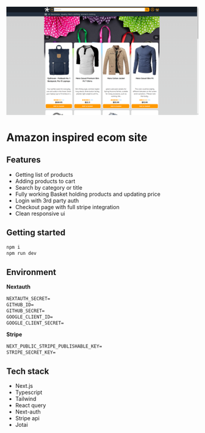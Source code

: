 ![Image Alt Text](public/thumbs/estore.png)

# Amazon inspired ecom site

## Features

-   Getting list of products
-   Adding products to cart
-   Search by category or title
-   Fully working Basket holding products and updating price
-   Login with 3rd party auth
-   Checkout page with full stripe integration
-   Clean responsive ui

## Getting started

```
npm i
npm run dev
```

## Environment

**Nextauth**

```
NEXTAUTH_SECRET=
GITHUB_ID=
GITHUB_SECRET=
GOOGLE_CLIENT_ID=
GOOGLE_CLIENT_SECRET=
```

**Stripe**

```
NEXT_PUBLIC_STRIPE_PUBLISHABLE_KEY=
STRIPE_SECRET_KEY=
```

## Tech stack

-   Next.js
-   Typescript
-   Tailwind
-   React query
-   Next-auth
-   Stripe api
-   Jotai
